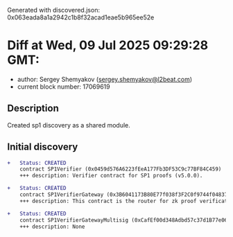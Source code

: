 Generated with discovered.json: 0x063eada8a1a2942c1b8f32acad1eae5b965ee52e

# Diff at Wed, 09 Jul 2025 09:29:28 GMT:

- author: Sergey Shemyakov (<sergey.shemyakov@l2beat.com>)
- current block number: 17069619

## Description

Created sp1 discovery as a shared module.

## Initial discovery

```diff
+   Status: CREATED
    contract SP1Verifier (0x0459d576A6223fEeA177Fb3DF53C9c77BF84C459)
    +++ description: Verifier contract for SP1 proofs (v5.0.0).
```

```diff
+   Status: CREATED
    contract SP1VerifierGateway (0x3B6041173B80E77f038f3F2C0f9744f04837185e)
    +++ description: This contract is the router for zk proof verification. It stores the mapping between identifiers and the address of onchain verifier contracts, routing each identifier to the corresponding verifier contract.
```

```diff
+   Status: CREATED
    contract SP1VerifierGatewayMultisig (0xCafEf00d348Adbd57c37d1B77e0619C6244C6878)
    +++ description: None
```
